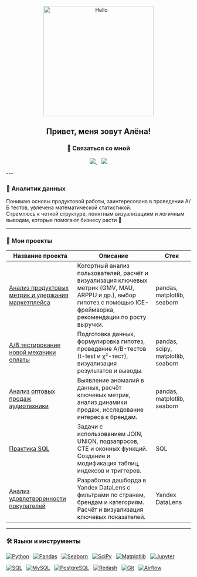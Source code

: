 <div align="center">
  <img src="https://media.giphy.com/media/QDjpIL6oNCVZ4qzGs7/giphy.gif" alt="Hello" width="300"/>
</div>

<h2 align="center">Привет, меня зовут Алёна!</h2>

<h3 align="center">📩 Связаться со мной</h3>

<p align="center">
  <a href="https://t.me/alsemv">
    <img src="https://img.shields.io/badge/Telegram-FFFFFF?style=for-the-badge&logo=telegram&logoColor=26A5E4&color=F0F0F0"/>
  </a>
  &nbsp;&nbsp;
  <a href="https://wa.me/79612244444">
    <img src="https://img.shields.io/badge/WhatsApp-FFFFFF?style=for-the-badge&logo=whatsapp&logoColor=25D366&color=F0F0F0"/>
  </a>
</p>
---
 
### 📌 Аналитик данных 
Понимаю основы продуктовой работы, заинтересована в проведении А/Б тестов, увлечена математической статистикой.  
Стремлюсь к четкой структуре, понятным визуализациям и логичным выводам, которые помогают бизнесу расти 🚀  

---

### 📂 Мои проекты  

| Название проекта | Описание | Стек |
|------------------|----------|------|
| [Анализ продуктовых метрик и удержания маркетплейса](ссылка) | Когортный анализ пользователей, расчёт и визуализация ключевых метрик (GMV, MAU, ARPPU и др.), выбор гипотез с помощью ICE-фреймворка, рекомендации по росту выручки. | pandas, matplotlib, seaborn |
| [A/B тестирование новой механики оплаты](ссылка) | Подготовка данных, формулировка гипотез, проведение A/B-тестов (t-test и χ²-тест), визуализация результатов и выводы. | pandas, scipy, matplotlib, seaborn |
| [Анализ оптовых продаж аудиотехники](ссылка) | Выявление аномалий в данных, расчёт ключевых метрик, анализ динамики продаж, исследование интереса к брендам. | pandas, matplotlib, seaborn |
| [Практика SQL](ссылка) | Задачи с использованием JOIN, UNION, подзапросов, CTE и оконных функций. Создание и модификация таблиц, индексов и триггеров. | SQL |
| [Анализ удовлетворенности покупателей](https://datalens.yandex.cloud/fberzvsd0cy00) | Разработка дашборда в Yandex DataLens с фильтрами по странам, брендам и категориям. Расчёт и визуализация ключевых показателей. | Yandex DataLens |

---

### 🛠 Языки и инструменты  

[![Python](https://img.shields.io/badge/Python-FFFFFF?style=for-the-badge&logo=python&logoColor=3776AB)](#) &nbsp;
[![Pandas](https://img.shields.io/badge/Pandas-FFFFFF?style=for-the-badge&logo=pandas&logoColor=150458)](#) &nbsp;
[![Seaborn](https://img.shields.io/badge/Seaborn-FFFFFF?style=for-the-badge&logo=seaborn&logoColor=0099CC)](#) &nbsp;
[![SciPy](https://img.shields.io/badge/SciPy-FFFFFF?style=for-the-badge&logo=scipy&logoColor=8CAAE6)](#) &nbsp;
[![Matplotlib](https://img.shields.io/badge/Matplotlib-FFFFFF?style=for-the-badge&logo=matplotlib&logoColor=000000)](#) &nbsp;
[![Jupyter](https://img.shields.io/badge/Jupyter_Notebook-FFFFFF?style=for-the-badge&logo=jupyter&logoColor=F37626)](#)

[![SQL](https://img.shields.io/badge/SQL-FFFFFF?style=for-the-badge&logo=sqlite&logoColor=003B57)](#) &nbsp;
[![MySQL](https://img.shields.io/badge/MySQL-FFFFFF?style=for-the-badge&logo=mysql&logoColor=4479A1)](#) &nbsp;
[![PostgreSQL](https://img.shields.io/badge/PostgreSQL-FFFFFF?style=for-the-badge&logo=postgresql&logoColor=316192)](#) &nbsp;
[![Redash](https://img.shields.io/badge/Redash-FFFFFF?style=for-the-badge&logo=redash&logoColor=F3582B)](#) &nbsp;
[![Git](https://img.shields.io/badge/Git-FFFFFF?style=for-the-badge&logo=git&logoColor=F05032)](#) &nbsp;
[![Airflow](https://img.shields.io/badge/Airflow-FFFFFF?style=for-the-badge&logo=apache-airflow&logoColor=017CEE)](#)
